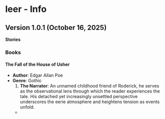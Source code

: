 # leer - Info

## Version 1.0.1 (October 16, 2025)

**Stories**

### Books

#### The Fall of the House of Usher
- **Author**: Edgar Allan Poe
- **Genre**: Gothic
  1. **The Narrator**:  An unnamed childhood friend of Roderick, he serves as the observational lens through which the reader experiences the tale. His detached yet increasingly unsettled perspective underscores the eerie atmosphere and heightens tension as events unfold.
  - 
